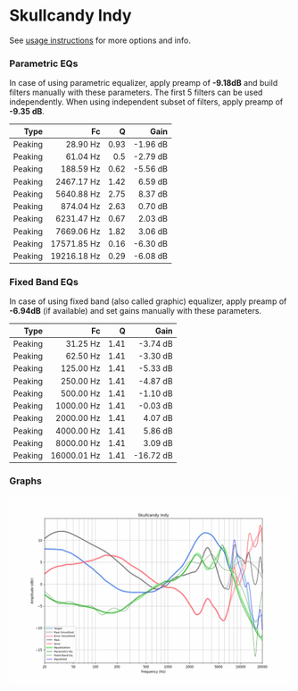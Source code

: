 # Skullcandy Indy
See [usage instructions](https://github.com/jaakkopasanen/AutoEq#usage) for more options and info.

### Parametric EQs
In case of using parametric equalizer, apply preamp of **-9.18dB** and build filters manually
with these parameters. The first 5 filters can be used independently.
When using independent subset of filters, apply preamp of **-9.35 dB**.

| Type    | Fc          |    Q | Gain     |
|--------:|------------:|-----:|---------:|
| Peaking | 28.90 Hz    | 0.93 | -1.96 dB |
| Peaking | 61.04 Hz    | 0.5  | -2.79 dB |
| Peaking | 188.59 Hz   | 0.62 | -5.56 dB |
| Peaking | 2467.17 Hz  | 1.42 | 6.59 dB  |
| Peaking | 5640.88 Hz  | 2.75 | 8.37 dB  |
| Peaking | 874.04 Hz   | 2.63 | 0.70 dB  |
| Peaking | 6231.47 Hz  | 0.67 | 2.03 dB  |
| Peaking | 7669.06 Hz  | 1.82 | 3.06 dB  |
| Peaking | 17571.85 Hz | 0.16 | -6.30 dB |
| Peaking | 19216.18 Hz | 0.29 | -6.08 dB |

### Fixed Band EQs
In case of using fixed band (also called graphic) equalizer, apply preamp of **-6.94dB**
(if available) and set gains manually with these parameters.

| Type    | Fc          |    Q | Gain      |
|--------:|------------:|-----:|----------:|
| Peaking | 31.25 Hz    | 1.41 | -3.74 dB  |
| Peaking | 62.50 Hz    | 1.41 | -3.30 dB  |
| Peaking | 125.00 Hz   | 1.41 | -5.33 dB  |
| Peaking | 250.00 Hz   | 1.41 | -4.87 dB  |
| Peaking | 500.00 Hz   | 1.41 | -1.10 dB  |
| Peaking | 1000.00 Hz  | 1.41 | -0.03 dB  |
| Peaking | 2000.00 Hz  | 1.41 | 4.07 dB   |
| Peaking | 4000.00 Hz  | 1.41 | 5.86 dB   |
| Peaking | 8000.00 Hz  | 1.41 | 3.09 dB   |
| Peaking | 16000.01 Hz | 1.41 | -16.72 dB |

### Graphs
![](./Skullcandy%20Indy.png)